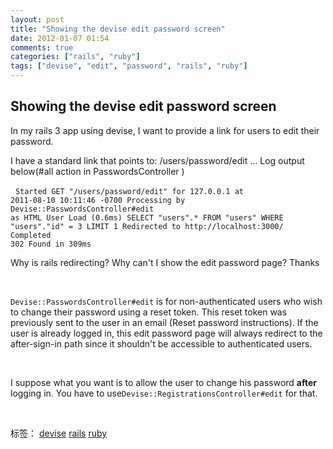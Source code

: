```yaml
---
layout: post
title: "Showing the devise edit password screen"
date: 2012-01-07 01:54
comments: true
categories: ["rails", "ruby"]
tags: ["devise", "edit", "password", "rails", "ruby"]
---
```

## Showing the devise edit password screen
In my rails 3 app using devise, I want to provide a link for users to edit their password.

I have a standard link that points to: /users/password/edit ... Log output below(#all action in PasswordsController )

 
<code>Started GET "/users/password/edit" for 127.0.0.1 at 2011-08-10 10:11:46 -0700
Processing by Devise::PasswordsController#edit as HTML
User Load (0.6ms) SELECT "users".* FROM "users" WHERE "users"."id" = 3 LIMIT 1
Redirected to http://localhost:3000/
Completed 302 Found in 309ms</code>

Why is rails redirecting? Why can't I show the edit password page? Thanks

&nbsp;

<code>Devise::PasswordsController#edit</code> is for non-authenticated users who wish to change their password using a reset token. This reset token was previously sent to the user in an email (Reset password instructions). If the user is already logged in, this edit password page will always redirect to the after-sign-in path since it shouldn't be accessible to authenticated users.

&nbsp;

I suppose what you want is to allow the user to change his password <strong>after</strong> logging in. You have to use<code>Devise::RegistrationsController#edit</code> for that.

&nbsp;
<div>标签： <a href="http://jhjguxin.sinaapp.com/tag/devise/">devise</a> <a href="http://jhjguxin.sinaapp.com/tag/rails/">rails</a> <a href="http://jhjguxin.sinaapp.com/tag/ruby/">ruby</a></div>

